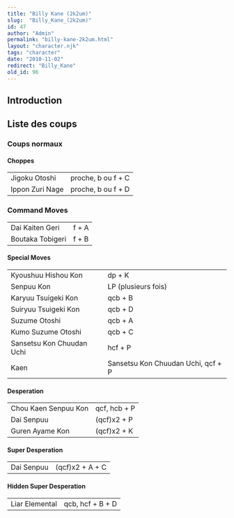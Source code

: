 ```yaml
---
title: "Billy Kane (2k2um)"
slug:  "Billy_Kane_(2k2um)"
id: 47
author: "Admin"
permalink: "billy-kane-2k2um.html"
layout: "character.njk"
tags: "character"
date: "2010-11-02"
redirect: "Billy_Kane"
old_id: 96
---
```


## Introduction

## Liste des coups

### Coups normaux

#### Choppes

|                 |                    |
|-----------------|--------------------|
| Jigoku Otoshi   | proche, b ou f + C |
| Ippon Zuri Nage | proche, b ou f + D |

### Command Moves

|                  |       |
|------------------|-------|
| Dai Kaiten Geri  | f + A |
| Boutaka Tobigeri | f + B |

#### Special Moves

|                           |                                    |
|---------------------------|------------------------------------|
| Kyoushuu Hishou Kon       | dp + K                             |
| Senpuu Kon                | LP (plusieurs fois)                |
| Karyuu Tsuigeki Kon       | qcb + B                            |
| Suiryuu Tsuigeki Kon      | qcb + D                            |
| Suzume Otoshi             | qcb + A                            |
| Kumo Suzume Otoshi        | qcb + C                            |
| Sansetsu Kon Chuudan Uchi | hcf + P                            |
| Kaen                      | Sansetsu Kon Chuudan Uchi, qcf + P |

#### Desperation

|                      |              |
|----------------------|--------------|
| Chou Kaen Senpuu Kon | qcf, hcb + P |
| Dai Senpuu           | (qcf)x2 + P  |
| Guren Ayame Kon      | (qcf)x2 + K  |

#### Super Desperation

|            |                 |
|------------|-----------------|
| Dai Senpuu | (qcf)x2 + A + C |

#### Hidden Super Desperation

|                |                  |
|----------------|------------------|
| Liar Elemental | qcb, hcf + B + D |
